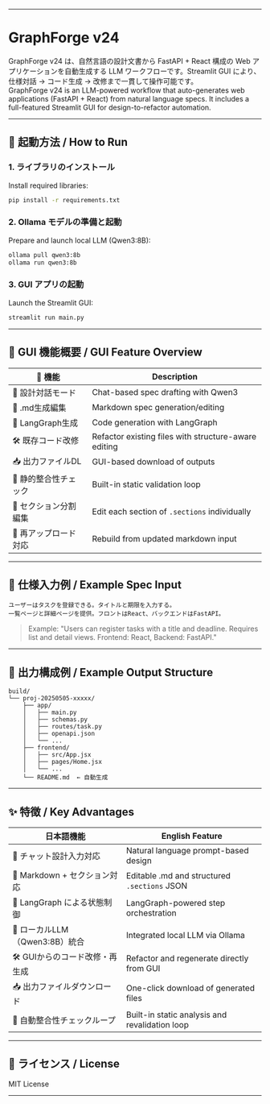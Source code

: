 
---

# GraphForge v24

GraphForge v24 は、自然言語の設計文書から FastAPI + React 構成の Web アプリケーションを自動生成する LLM ワークフローです。Streamlit GUI により、仕様対話 → コード生成 → 改修まで一貫して操作可能です。  
GraphForge v24 is an LLM-powered workflow that auto-generates web applications (FastAPI + React) from natural language specs. It includes a full-featured Streamlit GUI for design-to-refactor automation.

---

## 🚀 起動方法 / How to Run

### 1. ライブラリのインストール  
Install required libraries:

```bash
pip install -r requirements.txt
```

### 2. Ollama モデルの準備と起動  
Prepare and launch local LLM (Qwen3:8B):

```bash
ollama pull qwen3:8b
ollama run qwen3:8b
```

### 3. GUI アプリの起動  
Launch the Streamlit GUI:

```bash
streamlit run main.py

```

---

## 🧠 GUI 機能概要 / GUI Feature Overview

| 🧩 機能 | Description |
|--------|-------------|
| 🧠 設計対話モード | Chat-based spec drafting with Qwen3 |
| 📄 .md生成編集 | Markdown spec generation/editing |
| 🚀 LangGraph生成 | Code generation with LangGraph |
| 🛠️ 既存コード改修 | Refactor existing files with structure-aware editing |
| 📥 出力ファイルDL | GUI-based download of outputs |
| 🧪 静的整合性チェック | Built-in static validation loop |
| 🧰 セクション分割編集 | Edit each section of `.sections` individually |
| 🔁 再アップロード対応 | Rebuild from updated markdown input |

---

## 📝 仕様入力例 / Example Spec Input

```text
ユーザーはタスクを登録できる。タイトルと期限を入力する。  
一覧ページと詳細ページを提供。フロントはReact、バックエンドはFastAPI。
```

> Example: "Users can register tasks with a title and deadline. Requires list and detail views. Frontend: React, Backend: FastAPI."

---

## 📂 出力構成例 / Example Output Structure

```
build/
└── proj-20250505-xxxxx/
    ├── app/
    │   ├── main.py
    │   ├── schemas.py
    │   ├── routes/task.py
    │   ├── openapi.json
    │   └── ...
    ├── frontend/
    │   ├── src/App.jsx
    │   ├── pages/Home.jsx
    │   └── ...
    └── README.md  ← 自動生成
```

---

## ✨ 特徴 / Key Advantages

| 日本語機能                       | English Feature                                      |
|-----------------------------|------------------------------------------------------|
| 💬 チャット設計入力対応            | Natural language prompt-based design                 |
| 📄 Markdown + セクション対応       | Editable .md and structured `.sections` JSON         |
| 🔧 LangGraph による状態制御       | LangGraph-powered step orchestration                 |
| 🧠 ローカルLLM（Qwen3:8B）統合     | Integrated local LLM via Ollama                      |
| 🛠️ GUIからのコード改修・再生成    | Refactor and regenerate directly from GUI            |
| 📥 出力ファイルダウンロード        | One-click download of generated files                |
| 🧪 自動整合性チェックループ        | Built-in static analysis and revalidation loop       |

---

## 📝 ライセンス / License

MIT License


---


